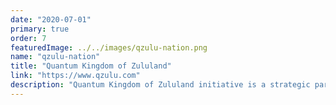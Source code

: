 ```yaml
---
date: "2020-07-01"
primary: true
order: 7
featuredImage: ../../images/qzulu-nation.png
name: "qzulu-nation"
title: "Quantum Kingdom of Zululand"
link: "https://www.qzulu.com"
description: "Quantum Kingdom of Zululand initiative is a strategic partnership, established to transform the Ingonyama and Kwa-Zulu Natal region into a regional and continental hallmark of economic success."
---
```

